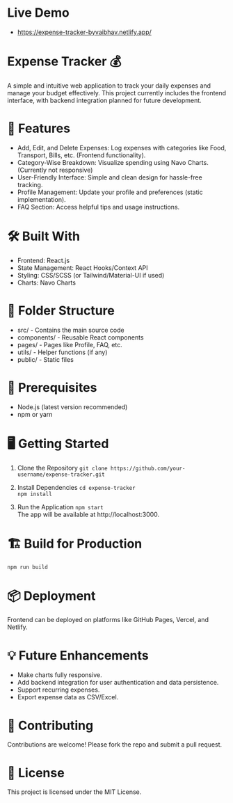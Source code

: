 # Live Demo 
- https://expense-tracker-byvaibhav.netlify.app/

<h1>Expense Tracker 💰</h1>
<p>A simple and intuitive web application to track your daily expenses and manage your budget effectively. This project currently includes the frontend interface, with backend integration planned for future development.</p>

# 🚀 Features
- Add, Edit, and Delete Expenses: Log expenses with categories like Food, Transport, Bills, etc. (Frontend functionality).
- Category-Wise Breakdown: Visualize spending using Navo Charts. (Currently not responsive)
- User-Friendly Interface: Simple and clean design for hassle-free tracking.
- Profile Management: Update your profile and preferences (static implementation).
- FAQ Section: Access helpful tips and usage instructions.

# 🛠️ Built With
- Frontend: React.js
- State Management: React Hooks/Context API
- Styling: CSS/SCSS (or Tailwind/Material-UI if used)
- Charts: Navo Charts

# 📂 Folder Structure
- src/ - Contains the main source code
- components/ - Reusable React components
- pages/ - Pages like Profile, FAQ, etc.
- utils/ - Helper functions (if any)
- public/ - Static files

# 🚧 Prerequisites
- Node.js (latest version recommended)
- npm or yarn

# 🖥️ Getting Started

1. Clone the Repository
```git clone https://github.com/your-username/expense-tracker.git```  

2. Install Dependencies
```cd expense-tracker```  
```npm install```  

3. Run the Application
```npm start```  
The app will be available at http://localhost:3000.

# 🏗️ Build for Production

 ```npm run build```  
 
# 📦 Deployment
Frontend can be deployed on platforms like GitHub Pages, Vercel, and Netlify.

# 💡 Future Enhancements
- Make charts fully responsive.
- Add backend integration for user authentication and data persistence.
- Support recurring expenses.
- Export expense data as CSV/Excel.

# 🤝 Contributing
Contributions are welcome! Please fork the repo and submit a pull request.

# 📄 License
This project is licensed under the MIT License.
